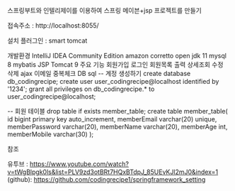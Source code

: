 스프링부트와 인텔리제이를 이용하여 스프링 메이븐+jsp 프로젝트를 만들기

접속주소 : http://localhost:8055/

설치 플러그인 : smart tomcat

개발환경
IntelliJ IDEA Community Edition
amazon corretto open jdk 11
mysql 8
mybatis
JSP
Tomcat 9
주요 기능
회원가입
로그인
회원목록 출력
상세조회
수정
삭제
ajax 이메일 중복체크
DB sql
-- 계정 생성하기
create database db_codingrecipe;
create user user_codingrecipe@localhost identified by '1234';
grant all privileges on db_codingrecipe.* to user_codingrecipe@localhost;

-- 회원 테이블
drop table if exists member_table;
create table member_table(
id bigint primary key auto_increment,
memberEmail varchar(20) unique,
memberPassword varchar(20),
memberName varchar(20),
memberAge int,
memberMobile varchar(30)
);



참조 

유투브 : https://www.youtube.com/watch?v=tWgBlpgk0ls&list=PLV9zd3otBRt7HQxBTdpJ_85UEvKJl2mJ0&index=1
(github): https://github.com/codingrecipe1/springframework_setting